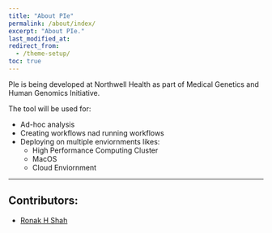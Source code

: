 ```yaml
---
title: "About PIe"
permalink: /about/index/
excerpt: "About PIe."
last_modified_at: 
redirect_from:
  - /theme-setup/
toc: true
---
```

PIe is being developed at Northwell Health as part of Medical Genetics and Human Genomics Initiative.

The tool will be used for:

- Ad-hoc analysis
- Creating workflows nad running workflows
- Deploying on multiple enviornments likes:
  - High Performance Computing Cluster
  - MacOS
  - Cloud Enviornment

- - - -

## Contributors:

- [Ronak H Shah](https://www.github.com/rhshah)